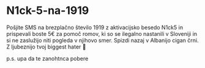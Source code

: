 # N1ck-5-na-1919

Pošjite SMS na brezplačno število 1919 z aktivacijsko besedo N1ck5 in prispevali boste 5€ za pomoč romov, ki so se ilegalno nastanili v Sloveniji in si ne zaslužijo niti pogleda v njihovo smer. Spizdi nazaj v Albanijo cigan črni. Z ljubeznijo tvoj biggest hater 🥰 

p.s. upa  da te zanohtnca pobere
